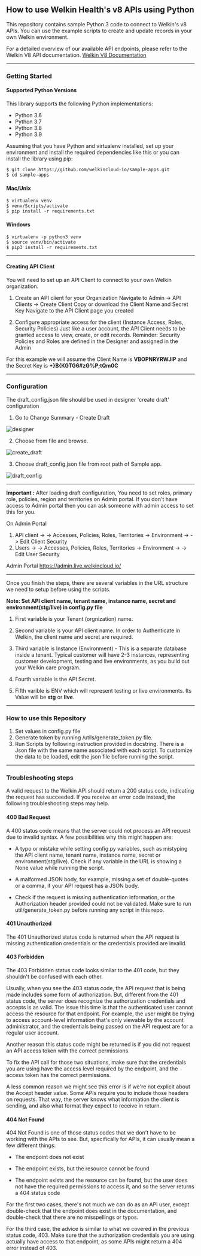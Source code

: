 
## How to use Welkin Health's v8 APIs using Python


This repository contains sample Python 3 code to connect to Welkin's v8 APIs.
You can use the example scripts to create and update records in your own Welkin environment.

For a detailed overview of our available API endpoints, please refer to the Welkin V8 API documentation.
[Welkin V8 Documentation](https://developers.welkinhealth.com/ "Welkin V8 Documentation")

---
###  Getting Started
#### Supported Python Versions
This library supports the following Python implementations:

- Python 3.6
- Python 3.7
- Python 3.8
- Python 3.9

Assuming that you have Python and virtualenv installed, set up your environment and install the required dependencies 
like this or you can install the library using pip:
```
$ git clone https://github.com/welkincloud-io/sample-apps.git
$ cd sample-apps
```
#### Mac/Unix
```
$ virtualenv venv
$ venv/Scripts/activate
$ pip install -r requirements.txt
```
#### Windows
```
$ virtualenv -p python3 venv
$ source venv/bin/activate
$ pip3 install -r requirements.txt
```
---

#### Creating API Client

You will need to set up an API Client to connect to your own Welkin organization.

1. Create an API client for your Organization
Navigate to Admin -> API Clients -> Create Client
Copy or download the Client Name and Secret Key
Navigate to the API Client page you created

2. Configure appropriate access for the client (Instance Access, Roles, Security Policies)
Just like a user account, the API Client needs to be granted access to view, create, or edit records.
Reminder: Security Policies and Roles are defined in the Designer and assigned in the Admin

For this example we will assume the Client Name is **VBOPNRYRWJIP** and the Secret Key is **+}B{KGTG6#zG%P;tQm0C**

---
### Configuration

The draft_config.json file should be used in designer 'create draft' configuration
1. Go to Change Summary - Create Draft

![designer](docs/static/designer1.jpg)

2. Choose from file and browse.

![create_draft](docs/static/create_draft.jpg)

3. Choose draft_config.json file from root path of Sample app.

![draft_config](docs/static/draft_config.jpg)

---
**Important :**
After loading draft configuration,  You need to set roles, primary role, policies, region and territories on Admin portal.
If you  don't have access to Admin portal then you can ask someone  with admin access to set this for you.

On Admin Portal
1.  API client -> <API-client-name> -> Accesses, Policies, Roles, Territories
-> Environment -> <Environment-name> -> Edit Client Security
2.  Users -> <User-Full-name> -> Accesses, Policies, Roles, Territories
-> Environment -> <Environment-name> -> Edit User Security

Admin Portal
https://admin.live.welkincloud.io/

---
Once you finish the steps, there are several variables in the URL structure we need to setup before using the scripts.

**Note: Set API client name, tenant name,
instance name, secret and environment(stg/live) in config.py file**

1. First variable is your Tenant (orgnization) name.

2.  Second variable is your API client name.
In order to Authenticate in Welkin, the client name and secret are required.

3.  Third variable is Instance (Environment) - This is a separate database inside a tenant.
    Typical customer will have 2-3 instances, representing customer development,
    testing and live environments, as you build out your Welkin care program.

4.  Fourth variable is the API Secret.

5.  Fifth varible is ENV which will represent testing or live environments.
    Its Value will be **stg** or **live**.

---

### How to use this Repository
1. Set values in config.py file
2. Generate token by running /utils/generate_token.py file.
3. Run Scripts by following instruction provided in docstring. There is a Json file with
the same name associated with each script. To customize the data to be loaded, edit the json file before running the script.

---
### Troubleshooting steps

A valid request to the Welkin API should return a 200 status code, indicating the request has succeeded.
If you receive an error code instead, the following troubleshooting steps may help.

#### 400 Bad Request
A 400 status code means that the server could not process an API request due to invalid syntax.
A few possibilities why this might happen are:
- A typo or mistake while setting config.py variables, such as mistyping the API client name, tenant name,
    instance name, secret or environment(stg/live). Check if any variable in the URL is showing a None value while running the script.

- A malformed JSON body, for example, missing a set of double-quotes or a comma, if your API request has a JSON body.

- Check if the request is missing authentication information, or the Authorization header provided could not be validated.
Make sure to run util/generate_token.py before running any script in this repo.

#### 401 Unauthorized

The 401 Unauthorized status code is returned when the API request is missing authentication credentials or
the credentials provided are invalid.

#### 403 Forbidden
The 403 Forbidden status code looks similar to the 401 code, but they shouldn't be confused with each other.

Usually, when you see the 403 status code, the API request that is being made includes some form of authorization. But, different from the 401 status code, the server does recognize the authorization credentials and accepts is as valid. The issue this time is that the authenticated user cannot access the resource for that endpoint. For example, the user might be trying to access account-level information that's only viewable by the account administrator, and the credentials being passed on the API request are for a regular user account.

Another reason this status code might be returned is if you did not request an API access token with the correct permissions.

To fix the API call for those two situations, make sure that the credentials you are using have the access level required by the endpoint, and the access token has the correct permissions.

A less common reason we might see this error is if we're not explicit about the Accept header value. Some APIs require you to include those headers on requests. That way, the server knows what information the client is sending, and also what format they expect to receive in return.

#### 404 Not Found
404 Not Found is one of those status codes that we don't have to be working with the APIs to see. But, specifically for APIs, it can usually mean a few different things:

- The endpoint does not exist

- The endpoint exists, but the resource cannot be found

- The endpoint exists and the resource can be found, but the user does not have the required permissions to access it, and so the server returns a 404 status code

For the first two cases, there's not much we can do as an API user, except double-check that the endpoint does exist in the documentation, and double-check that there are no misspellings or typos.

For the third case, the advice is similar to what we covered in the previous status code, 403. Make sure that the authorization credentials you are using actually have access to that endpoint, as some APIs might return a 404 error instead of 403.